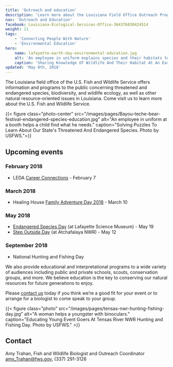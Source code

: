 ```yaml
---
title: 'Outreach and education'
description: 'Learn more about the Louisiana Field Office Outreach Program. We provide information and programs to the public, classrooms, and local groups concerning threatened and endangered species, biodiversity, wildlife ecology, and other natural resource-oriented issues in Louisiana. '
nav: 'Outreach and Education'
facebook: Louisiana-Ecological-Services-Office-364376830424514
weight: 11
tags:
    - 'Connecting People With Nature'
    - 'Environmental Education'
hero:
    name: lafayette-earth-day-environmental-education.jpg
    alt: 'An employee in uniform explains species and their habitats to a group of students.'
    caption: 'Sharing Knowledge Of Wildlife And Their Habitat At An Earth Day School Event. Photo by USFWS.'
updated: 'May 8th, 2018'
---
```


The Louisiana field office of the U.S. Fish and Wildlife Service offers information and programs to the public concerning threatened and endangered species, biodiversity, and wildlife ecology, as well as other natural resource-oriented issues in Louisiana. Come visit us to learn more about the U.S. Fish and Wildlife Service.

{{< figure class="photo-center" src="/images/pages/Bayou-teche-bear-festival-endangered-species-education.jpg" alt="An employee in uniform at a booth helps a child find what he needs." caption="Solving Puzzles To Learn About Our State's Threatened And Endangered Species. Photo by USFWS.">}}

## Upcoming events

### February 2018

* LEDA [Career Connections](http://www.lafayette.org/site433.php) - February 7

### March 2018

* Healing House [Family Adventure Day 2018](http://healing-house.org/PageDisplay.asp?p1=4016) - March 10

### May 2018

* [Endangered Species Day](https://www.fws.gov/endangered/esday/) (at Lafayette Science Museum) - May 19
* [Step Outside Day](https://www.fws.gov/refuge/atchafalaya/events/) (at Atchafalaya NWR) - May 12

### September 2018

* National Hunting and Fishing Day

We also provide educational and interpretational programs to a wide variety of audiences including public and private schools, scouts, conservation groups, and more. We believe education is the key to conserving our natural resources for future generations to enjoy.

Please [contact us](mailto:amy_trahan@fws.gov) today if you think we’re a good fit for your event or to arrange for a biologist to come speak to your group.

{{< figure class="photo" src="/images/pages/tensas-nwr-hunting-fishing-day.jpg" alt="A woman helps a youngster with binoculars." caption="Educating Young Event Goers At Tensas River NWR Hunting and Fishing Day. Photo by USFWS." >}}

## Contact

Amy Trahan, Fish and Wildlife Biologist and Outreach Coordinator  
[amy_Trahan@fws.gov](mailto:amy_trahan@fws.gov), (337) 291-3126
